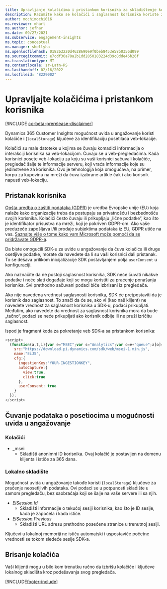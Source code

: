 ```yaml
---
title: Upravljanje kolačićima i pristankom korisnika za skladištenje korisničkih podataka u sistemu Dynamics 365 Customer Insights
description: Razumite kako se kolačići i saglasnost korisnika koriste za identifikaciju posetilaca veb-stranice.
author: mochimochi016
ms.reviewer: mhart
ms.author: jefhar
ms.date: 09/27/2021
ms.subservice: engagement-insights
ms.topic: conceptual
ms.manager: shellyha
ms.openlocfilehash: 018263220d4628690e9f0beb8453e58b0356d099
ms.sourcegitcommit: e7cdf36a78a2b1dd2850183224d39c8dde46b26f
ms.translationtype: MT
ms.contentlocale: sr-Latn-RS
ms.lasthandoff: 02/16/2022
ms.locfileid: "8229002"
---
```

# <a name="manage-cookies-and-user-consent"></a>Upravljajte kolačićima i pristankom korisnika

[!INCLUDE [cc-beta-prerelease-disclaimer](includes/cc-beta-prerelease-disclaimer.md)]

Dynamics 365 Customer Insights mogućnost uvida u angažovanje koristi kolačiće i (`localStorage`) ključeve za identifikaciju posetilaca veb-lokacije.

Kolačići su male datoteke u kojima se čuvaju komadići informacija o interakciji korisnika sa veb-lokacijom. Čuvaju se u veb-pregledačima. Kada korisnici posete veb-lokaciju za koju su vaši korisnici sačuvali kolačiće, pregledač šalje te informacije serveru, koji vraća informacije koje su jedinstvene za korisnika. Ovo je tehnologija koja omogućava, na primer, korpu za kupovinu na mreži da čuva izabrane artikle čak i ako korisnik napusti veb-lokaciju.

## <a name="user-consent"></a>Pristanak korisnika

[Opšta uredba o zaštiti podataka (GDPR)](/dynamics365/get-started/gdpr/) je uredba Evropske unije (EU) koja nalaže kako organizacije treba da postupaju sa privatnošću i bezbednošću svojih korisnika. Kolačići često čuvaju ili prikupljaju „lične podatke“, kao što je identifikator prisustva na mreži, koji je pokriven GDPR-om. Ako vaše preduzeće zapošljava i/ili prodaje subjektima podataka iz EU, GDPR utiče na vas. [Saznajte više o tome kako vam Microsoft može pomoći da se pridržavate GDPR-a](https://www.microsoft.com/trust-center/privacy/gdpr-faqs).

Da biste omogućili SDK-u za uvide u angažovanje da čuva kolačića ili druge osetljive podatke, morate da navedete da li su vaši korisnici dali pristanak. To se dešava prilikom inicijalizacije SDK postavljanjem polja `userConsent` u konfiguraciji.

Ako naznačite da ne postoji saglasnost korisnika, SDK neće čuvati nikakve podatke i neće slati događaje koji se mogu koristiti za praćenje ponašanja korisnika. Svi prethodno sačuvani podaci biće izbrisani iz pregledača.

Ako nije navedena vrednost saglasnosti korisnika, SDK će pretpostaviti da je korisnik dao saglasnost. To znači da će se, ako vi (kao naš klijent) ne navedete vrednost za saglasnost korisnika u SDK-u, podaci prikupljati. Međutim, ako navedete da vrednost za saglasnost korisnika mora da bude „tačno“, podaci se neće prikupljati ako korisnik odbije ili ne pruži izričitu saglasnost.

Ispod je fragment koda za pokretanje veb SDK-a sa pristankom korisnika:
```js
<script>
  (function(a,t,i){var e="MSEI";var s="Analytics";var o=e+"queue";a[o]=a[o]||[];var r=a[e]||function(n){var t={};t[s]={};function e(e){while(e.length){var r=e.pop();t[s][r]=function(e){return function(){a[o].push([e,n,arguments])}}(r)}}var r="track";var i="set";e([r+"Event",r+"View",r+"Action",i+"Property",i+"User","initialize","teardown"]);return t}(i.name);var n=i.name;if(!a[e]){a[n]=r[s];a[o].push(["new",n]);setTimeout(function(){var e="script";var r=t.createElement(e);r.async=1;r.src=i.src;var n=t.getElementsByTagName(e)[0];n.parentNode.insertBefore(r,n)},1)}else{a[n]=new r[s]}if(i.user){a[n].setUser(i.user)}if(i.props){for(var c in i.props){a[n].setProperty(c,i.props[c])}}a[n].initialize(i.cfg)})(window,document,{
    src:"https://download.pi.dynamics.com/sdk/web/msei-1.min.js",
    name:"EiJS",
    cfg:{
      ingestionKey:"YOUR-INGESTIONKEY",
      autoCapture:{
        view:true,
        click:true
      },
      userConsent: true
    }
  });
</script>
```

## <a name="visitor-data-storage-in-engagement-insights-capability"></a>Čuvanje podataka o posetiocima u mogućnosti uvida u angažovanje

### <a name="cookies"></a>Kolačići

- _msei
    - Skladišti anonimni ID korisnika. Ovaj kolačić je postavljen na domenu klijenta i ističe za 365 dana.

### <a name="local-storage"></a>Lokalno skladište

Mogućnost uvida u angažovanje takođe koristi (`localStorage`) ključeve za praćenje neosetljivih podataka. Ovi podaci se u potpunosti skladište u samom pregledaču, bez saobraćaja koji se šalje na vaše servere ili sa njih.

- *EISession.Id*
    - Skladišti informacije o tekućoj sesiji korisnika, kao što je ID sesije, kada je započela i kada ističe.
- *EISession.Previous*
    - Skladišti URL adresu prethodno posećene stranice u trenutnoj sesiji.

Ključevi u lokalnoj memoriji ne ističu automatski i uspostaviće početne vrednosti se tokom sledeće sesije SDK-a.

## <a name="deleting-cookies"></a>Brisanje kolačića

Vaši klijenti mogu u bilo kom trenutku ručno da izbrišu kolačiće i ključeve lokalnog skladišta kroz podešavanja svog pregledača.


[!INCLUDE[footer-include](../includes/footer-banner.md)]
